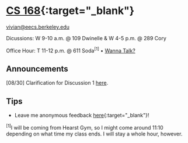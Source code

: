 # [CS 168](http://www.cs168.io){:target="_blank"}
[vivian@eecs.berkeley.edu](mailto:vivian@eecs.berkeley.edu)

Dicussions: W 9-10 a.m. @ 109 Dwinelle & W 4-5 p.m. @ 289 Cory

Office Hour: T 11-12 p.m. @ 611 Soda<sup>[1]</sup> • <a href="#appt" id="appointment">Wanna Talk?</a>

## Announcements

[08/30] Clarification for Discussion 1 [here](https://piazza.com/class/j628emf1ted4r2?cid=46).

## Tips
* Leave me anonymous feedback [here](https://docs.google.com/forms/d/1j2WmiTn4cWmJqtrFQk5J4NOGAbJINWJpAJDQ3TDtucI/viewform){:target="_blank"}!

<sup>[1]</sup>I will be coming from Hearst Gym, so I might come around 11:10 depending on what time my class ends. I will stay a whole hour, however.
